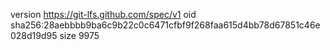 version https://git-lfs.github.com/spec/v1
oid sha256:28aebbbb9ba6c9b22c0c6471cfbf9f268faa615d4bb78d67851c46e028d19d95
size 9975
